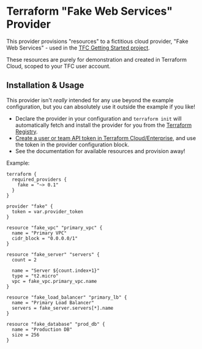 # Terraform "Fake Web Services" Provider

This provider provisions "resources" to a fictitious cloud provider, "Fake Web Services" - used in the [TFC Getting Started project](https://github.com/hashicorp/tfc-getting-started).

These resources are purely for demonstration and created in Terraform Cloud, scoped to your TFC user account.

## Installation & Usage

This provider isn't _really_ intended for any use beyond the example configuration, but you can absolutely use it outside the example if you like!

* Declare the provider in your configuration and `terraform init` will automatically fetch and install the provider for you from the [Terraform Registry](https://registry.terraform.io/).
* [Create a user or team API token in Terraform Cloud/Enterprise](https://www.terraform.io/docs/cloud/users-teams-organizations/api-tokens.html), and use the token in the provider configuration block.
* See the documentation for available resources and provision away!

Example:

```hcl
terraform {
  required_providers {
    fake = "~> 0.1"
  }
}

provider "fake" {
  token = var.provider_token
}

resource "fake_vpc" "primary_vpc" {
  name = "Primary VPC"
  cidr_block = "0.0.0.0/1"
}

resource "fake_server" "servers" {
  count = 2

  name = "Server ${count.index+1}"
  type = "t2.micro"
  vpc = fake_vpc.primary_vpc.name
}

resource "fake_load_balancer" "primary_lb" {
  name = "Primary Load Balancer"
  servers = fake_server.servers[*].name
}

resource "fake_database" "prod_db" {
  name = "Production DB"
  size = 256
}
```
